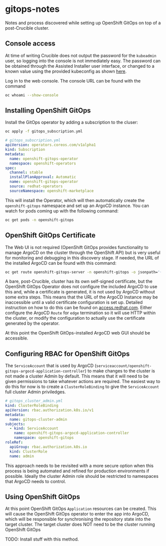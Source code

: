 # gitops-notes

Notes and process discovered while setting up OpenShift GitOps on top of a post-Crucible cluster.

## Console access

At time of writing Crucible does not output the password for the `kubeadmin` user, so logging into the console is not immediately easy. The password can be obtained through the Assisted Installer user interface, or changed to a known value using the provided kubeconfig as shown [here](https://blog.andyserver.com/2021/07/rotating-the-openshift-kubeadmin-password/).

Log in to the web console. The console URL can be found with the command 

```bash
oc whoami --show-console
```

## Installing OpenShift GitOps

Install the GitOps operator by adding a subscription to the cluser:

```bash
oc apply -f gitops_subscription.yml
```

```yaml
# gitops_subscription.yml
apiVersion: operators.coreos.com/v1alpha1
kind: Subscription
metadata:
  name: openshift-gitops-operator
  namespace: openshift-operators
spec:
  channel: stable
  installPlanApproval: Automatic
  name: openshift-gitops-operator
  source: redhat-operators
  sourceNamespace: openshift-marketplace
```

This will install the Operator, which will then automatically create the `openshift-gitops` namespace and set up an ArgoCD instance. You can watch for pods coming up with the following command:

```bash
oc get pods -n openshift-gitops
```


## OpenShift GitOps Certificate

The Web UI is not required (OpenShift GitOps provides functionality to manage ArgoCD on the cluster through the OpenShift API) but is very useful for monitoring and debugging in this discovery stage. If needed, the URL of the installed ArgoCD can be found with this command:

```bash
oc get route openshift-gitops-server -n openshift-gitops -o jsonpath='{.spec.host}{"\n"}'
```

A bare, post-Crucible, cluster has its own self-signed certificate, but the OpenShift GitOps Operator does not configure the included ArgoCD to use this and, while a certificate is generated, it is not used by ArgoCD without some extra steps. This means that the URL of the ArgoCD Instance may be inaccessible until a valid certificate configuration is set up. Detailed instruction on how to do this can be found on [access.redhat.com](https://access.redhat.com/solutions/6041341). Either configure the ArgoCD `Route` for `edge` termination so it will use HTTP within the cluster, or modify the configuration to actually use the certificate generated by the operator.

At this point the OpenShift GitOps-installed ArgoCD web GUI should be accessible.

## Configuring RBAC for OpenShift GitOps

The `ServiceAccount` that is used by ArgoCD (`serviceaccount/openshift-gitops-argocd-application-controller`) to make changes to the cluster is not made a cluster Admin by default. This means that it will need to be given permissions to take whatever actions are required. The easiest way to do this for now is to create a `ClusterRoleBinding` to give the `ServiceAccount` full cluster Admin priviledges.

```yaml
# gitops_cluster_admin.yml
kind: ClusterRoleBinding
apiVersion: rbac.authorization.k8s.io/v1
metadata:
  name: gitops-cluster-admin
subjects:
  - kind: ServiceAccount
    name: openshift-gitops-argocd-application-controller
    namespace: openshift-gitops
roleRef:
  apiGroup: rbac.authorization.k8s.io
  kind: ClusterRole
  name: admin
```

This approach needs to be revisited with a more secure option when this process is being automated and refined for production environments if possible. Ideally the cluster Admin role should be restricted to namespaces that ArgoCD needs to control.


## Using OpenShift GitOps

At this point OpenShift GitOps `Application` resources can be created. This will cause the OpenShift GitOps operator to enter the app into ArgoCD, which will be responsible for synchronising the repository state into the target cluster. The target cluster does NOT need to be the cluster running OpenShift GitOps

TODO: Install stuff with this method.
